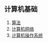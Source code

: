 ## 计算机基础
1. [算法](./Algorithm)
2. [计算机网络](./Computer_Network)
3. [计算机操作系统](./Computer_Operating_System)

